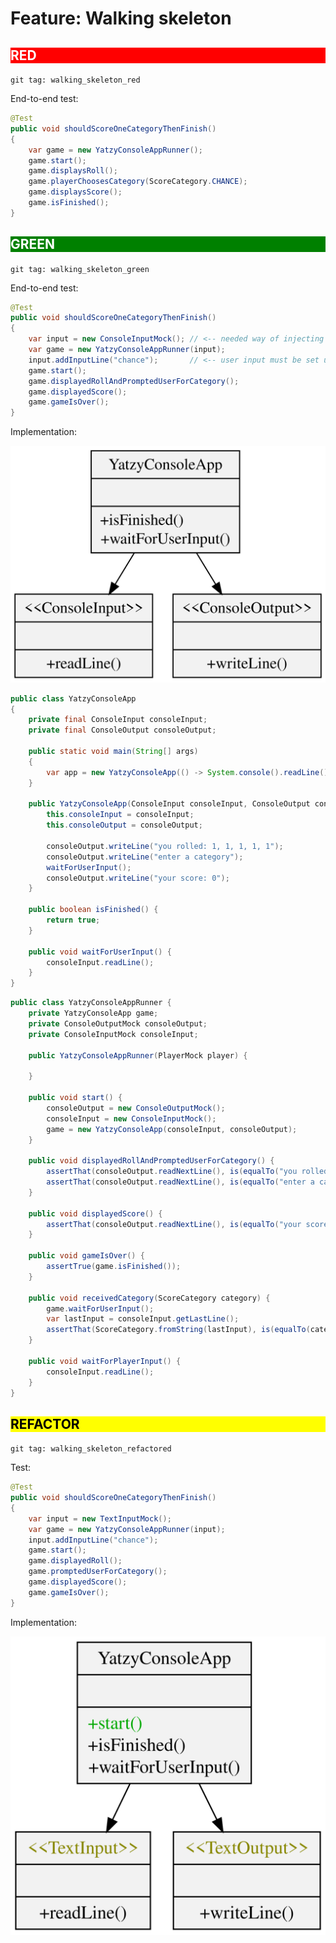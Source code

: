# Feature: Walking skeleton

<h2 style="color: white; background: red">RED</h2>

`git tag: walking_skeleton_red`

End-to-end test:

```java
@Test
public void shouldScoreOneCategoryThenFinish()
{
    var game = new YatzyConsoleAppRunner();
    game.start();
    game.displaysRoll();
    game.playerChoosesCategory(ScoreCategory.CHANCE);
    game.displaysScore();
    game.isFinished();
}
```

<h2 style="color: white; background: green">GREEN</h2>

`git tag: walking_skeleton_green`

End-to-end test:

```java
@Test
public void shouldScoreOneCategoryThenFinish()
{
    var input = new ConsoleInputMock(); // <-- needed way of injecting user input
    var game = new YatzyConsoleAppRunner(input);
    input.addInputLine("chance");       // <-- user input must be set up before game.start()
    game.start();
    game.displayedRollAndPromptedUserForCategory();
    game.displayedScore();
    game.gameIsOver();
}
```

Implementation:

![](../svg/walking_skeleton_green.svg)

```java
public class YatzyConsoleApp
{
    private final ConsoleInput consoleInput;
    private final ConsoleOutput consoleOutput;

    public static void main(String[] args)
    {
        var app = new YatzyConsoleApp(() -> System.console().readLine(), System.out::println);
    }

    public YatzyConsoleApp(ConsoleInput consoleInput, ConsoleOutput consoleOutput) {
        this.consoleInput = consoleInput;
        this.consoleOutput = consoleOutput;

        consoleOutput.writeLine("you rolled: 1, 1, 1, 1, 1");
        consoleOutput.writeLine("enter a category");
        waitForUserInput();
        consoleOutput.writeLine("your score: 0");
    }

    public boolean isFinished() {
        return true;
    }

    public void waitForUserInput() {
        consoleInput.readLine();
    }
}
```

```java
public class YatzyConsoleAppRunner {
    private YatzyConsoleApp game;
    private ConsoleOutputMock consoleOutput;
    private ConsoleInputMock consoleInput;

    public YatzyConsoleAppRunner(PlayerMock player) {

    }

    public void start() {
        consoleOutput = new ConsoleOutputMock();
        consoleInput = new ConsoleInputMock();
        game = new YatzyConsoleApp(consoleInput, consoleOutput);
    }

    public void displayedRollAndPromptedUserForCategory() {
        assertThat(consoleOutput.readNextLine(), is(equalTo("you rolled: 1, 1, 1, 1, 1")));
        assertThat(consoleOutput.readNextLine(), is(equalTo("enter a category")));
    }

    public void displayedScore() {
        assertThat(consoleOutput.readNextLine(), is(equalTo("your score: 0")));
    }

    public void gameIsOver() {
        assertTrue(game.isFinished());
    }

    public void receivedCategory(ScoreCategory category) {
        game.waitForUserInput();
        var lastInput = consoleInput.getLastLine();
        assertThat(ScoreCategory.fromString(lastInput), is(equalTo(category)));
    }

    public void waitForPlayerInput() {
        consoleInput.readLine();
    }
}
```

<h2 style="color: black; background: yellow">REFACTOR</h2>

`git tag: walking_skeleton_refactored`

Test:

```java
@Test
public void shouldScoreOneCategoryThenFinish()
{
    var input = new TextInputMock();
    var game = new YatzyConsoleAppRunner(input);
    input.addInputLine("chance");
    game.start();
    game.displayedRoll();
    game.promptedUserForCategory();
    game.displayedScore();
    game.gameIsOver();
}
```

Implementation:

![](../svg/walking_skeleton_refactored.svg)
